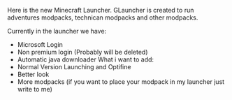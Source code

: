 Here is the new Minecraft Launcher. GLauncher is created to run adventures modpacks, technican modpacks and other modpacks.

Currently in the launcher we have:
- Microsoft Login
- Non premium login (Probably will be deleted)
- Automatic java downloader
What i want to add:
- Normal Version Launching and Optifine
- Better look
- More modpacks (if you want to place your modpack in my launcher just write to me)
